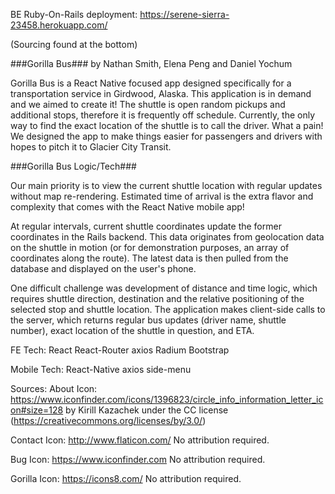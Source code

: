 BE Ruby-On-Rails deployment: https://serene-sierra-23458.herokuapp.com/

(Sourcing found at the bottom)

###Gorilla Bus###
by Nathan Smith, Elena Peng and Daniel Yochum

Gorilla Bus is a React Native focused app designed specifically for a transportation service in Girdwood, Alaska. This application is in demand and we aimed to create it! The shuttle is open random pickups and additional stops, therefore it is frequently off schedule. Currently, the only way to find the exact location of the shuttle is to call the driver. What a pain! We designed the app to make things easier for passengers and drivers with hopes to pitch it to Glacier City Transit.

###Gorilla Bus Logic/Tech###

Our main priority is to view the current shuttle location with regular updates without map re-rendering. Estimated time of arrival is the extra flavor and complexity that comes with the React Native mobile app!

At regular intervals, current shuttle coordinates update the former coordinates in the Rails backend. This data originates from geolocation data on the shuttle in motion (or for demonstration purposes, an array of coordinates along the route). The latest data is then pulled from the database and displayed on the user's phone.

One difficult challenge was development of distance and time logic, which requires shuttle direction, destination and the relative positioning of the selected stop and shuttle location. The application makes client-side calls to the server, which returns regular bus updates (driver name, shuttle number), exact location of the shuttle in question, and ETA.

FE Tech:
React
React-Router
axios
Radium
Bootstrap

Mobile Tech:
React-Native
axios
side-menu


Sources:
About Icon:
https://www.iconfinder.com/icons/1396823/circle_info_information_letter_icon#size=128
by Kirill Kazachek under the CC license (https://creativecommons.org/licenses/by/3.0/)

Contact Icon:
http://www.flaticon.com/
No attribution required.

Bug Icon:
https://www.iconfinder.com
No attribution required.

Gorilla Icon:
https://icons8.com/
No attribution required.
